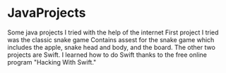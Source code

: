 # JavaProjects
Some java projects I tried with the help of the internet
First project I tried was the classic snake game
Contains assest for the snake game which includes the apple, snake head and body, and the board. The other two projects are Swift. I learned how to do Swift thanks to the free online program "Hacking With Swift." 

